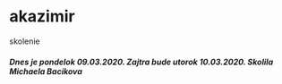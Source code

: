 # akazimir
skolenie
<h5>Dnes je pondelok 09.03.2020.  Zajtra bude utorok 10.03.2020. Skolila Michaela Bacikova</h5>
